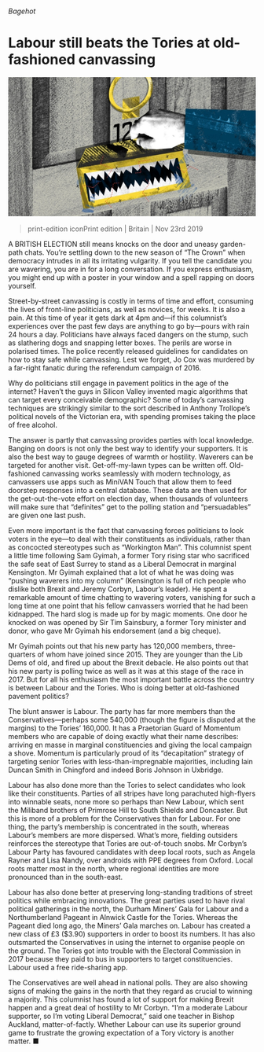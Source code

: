 ###### Bagehot

# Labour still beats the Tories at old-fashioned canvassing 

![image](images/20191123_BRD000_0.jpg) 

> print-edition iconPrint edition | Britain | Nov 23rd 2019 

A  BRITISH ELECTION still means knocks on the door and uneasy garden-path chats. You’re settling down to the new season of “The Crown” when democracy intrudes in all its irritating vulgarity. If you tell the candidate you are wavering, you are in for a long conversation. If you express enthusiasm, you might end up with a poster in your window and a spell rapping on doors yourself. 

Street-by-street canvassing is costly in terms of time and effort, consuming the lives of front-line politicians, as well as novices, for weeks. It is also a pain. At this time of year it gets dark at 4pm and—if this columnist’s experiences over the past few days are anything to go by—pours with rain 24 hours a day. Politicians have always faced dangers on the stump, such as slathering dogs and snapping letter boxes. The perils are worse in polarised times. The police recently released guidelines for candidates on how to stay safe while canvassing. Lest we forget, Jo Cox was murdered by a far-right fanatic during the referendum campaign of 2016. 

Why do politicians still engage in pavement politics in the age of the internet? Haven’t the guys in Silicon Valley invented magic algorithms that can target every conceivable demographic? Some of today’s canvassing techniques are strikingly similar to the sort described in Anthony Trollope’s political novels of the Victorian era, with spending promises taking the place of free alcohol. 

The answer is partly that canvassing provides parties with local knowledge. Banging on doors is not only the best way to identify your supporters. It is also the best way to gauge degrees of warmth or hostility. Waverers can be targeted for another visit. Get-off-my-lawn types can be written off. Old-fashioned canvassing works seamlessly with modern technology, as canvassers use apps such as MiniVAN Touch that allow them to feed doorstep responses into a central database. These data are then used for the get-out-the-vote effort on election day, when thousands of volunteers will make sure that “definites” get to the polling station and “persuadables” are given one last push. 

Even more important is the fact that canvassing forces politicians to look voters in the eye—to deal with their constituents as individuals, rather than as concocted stereotypes such as “Workington Man”. This columnist spent a little time following Sam Gyimah, a former Tory rising star who sacrificed the safe seat of East Surrey to stand as a Liberal Democrat in marginal Kensington. Mr Gyimah explained that a lot of what he was doing was “pushing waverers into my column” (Kensington is full of rich people who dislike both Brexit and Jeremy Corbyn, Labour’s leader). He spent a remarkable amount of time chatting to wavering voters, vanishing for such a long time at one point that his fellow canvassers worried that he had been kidnapped. The hard slog is made up for by magic moments. One door he knocked on was opened by Sir Tim Sainsbury, a former Tory minister and donor, who gave Mr Gyimah his endorsement (and a big cheque). 

Mr Gyimah points out that his new party has 120,000 members, three-quarters of whom have joined since 2015. They are younger than the Lib Dems of old, and fired up about the Brexit debacle. He also points out that his new party is polling twice as well as it was at this stage of the race in 2017. But for all his enthusiasm the most important battle across the country is between Labour and the Tories. Who is doing better at old-fashioned pavement politics? 

The blunt answer is Labour. The party has far more members than the Conservatives—perhaps some 540,000 (though the figure is disputed at the margins) to the Tories’ 160,000. It has a Praetorian Guard of Momentum members who are capable of doing exactly what their name describes: arriving en masse in marginal constituencies and giving the local campaign a shove. Momentum is particularly proud of its “decapitation” strategy of targeting senior Tories with less-than-impregnable majorities, including Iain Duncan Smith in Chingford and indeed Boris Johnson in Uxbridge. 

Labour has also done more than the Tories to select candidates who look like their constituents. Parties of all stripes have long parachuted high-flyers into winnable seats, none more so perhaps than New Labour, which sent the Miliband brothers of Primrose Hill to South Shields and Doncaster. But this is more of a problem for the Conservatives than for Labour. For one thing, the party’s membership is concentrated in the south, whereas Labour’s members are more dispersed. What’s more, fielding outsiders reinforces the stereotype that Tories are out-of-touch snobs. Mr Corbyn’s Labour Party has favoured candidates with deep local roots, such as Angela Rayner and Lisa Nandy, over androids with PPE degrees from Oxford. Local roots matter most in the north, where regional identities are more pronounced than in the south-east. 

Labour has also done better at preserving long-standing traditions of street politics while embracing innovations. The great parties used to have rival political gatherings in the north, the Durham Miners’ Gala for Labour and a Northumberland Pageant in Alnwick Castle for the Tories. Whereas the Pageant died long ago, the Miners’ Gala marches on. Labour has created a new class of £3 ($3.90) supporters in order to boost its numbers. It has also outsmarted the Conservatives in using the internet to organise people on the ground. The Tories got into trouble with the Electoral Commission in 2017 because they paid to bus in supporters to target constituencies. Labour used a free ride-sharing app. 

The Conservatives are well ahead in national polls. They are also showing signs of making the gains in the north that they regard as crucial to winning a majority. This columnist has found a lot of support for making Brexit happen and a great deal of hostility to Mr Corbyn. “I’m a moderate Labour supporter, so I’m voting Liberal Democrat,” said one teacher in Bishop Auckland, matter-of-factly. Whether Labour can use its superior ground game to frustrate the growing expectation of a Tory victory is another matter. ■ 

